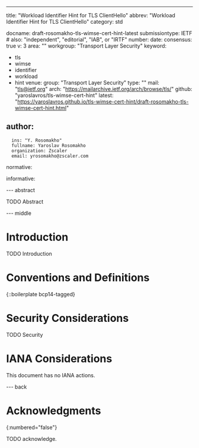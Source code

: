 ---
title: "Workload Identifier Hint for TLS ClientHello"
abbrev: "Workload Identifier Hint for TLS ClientHello"
category: std

docname: draft-rosomakho-tls-wimse-cert-hint-latest
submissiontype: IETF  # also: "independent", "editorial", "IAB", or "IRTF"
number:
date:
consensus: true
v: 3
area: ""
workgroup: "Transport Layer Security"
keyword:
 - tls
 - wimse
 - identifier
 - workload
 - hint
venue:
  group: "Transport Layer Security"
  type: ""
  mail: "tls@ietf.org"
  arch: "https://mailarchive.ietf.org/arch/browse/tls/"
  github: "yaroslavros/tls-wimse-cert-hint"
  latest: "https://yaroslavros.github.io/tls-wimse-cert-hint/draft-rosomakho-tls-wimse-cert-hint.html"

author:
 -
      ins: "Y. Rosomakho"
      fullname: Yaroslav Rosomakho
      organization: Zscaler
      email: yrosomakho@zscaler.com

normative:

informative:


--- abstract

TODO Abstract


--- middle

# Introduction

TODO Introduction


# Conventions and Definitions

{::boilerplate bcp14-tagged}


# Security Considerations

TODO Security


# IANA Considerations

This document has no IANA actions.


--- back

# Acknowledgments
{:numbered="false"}

TODO acknowledge.
